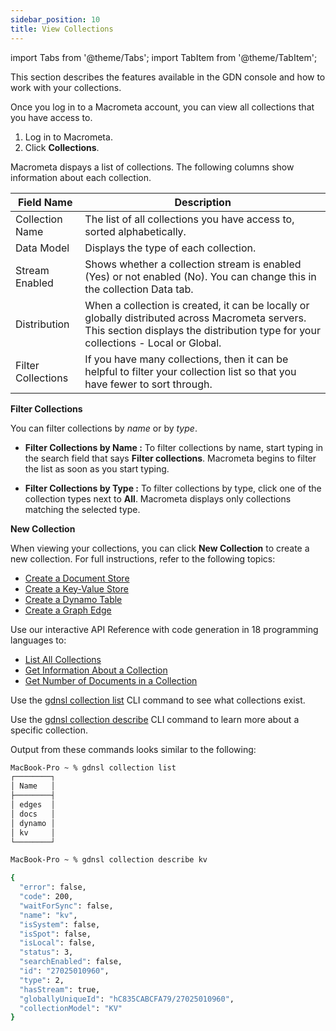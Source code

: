 ```yaml
---
sidebar_position: 10
title: View Collections
---
```


import Tabs from '@theme/Tabs';
import TabItem from '@theme/TabItem';

This section describes the features available in the GDN console and how to work with your collections.

<Tabs groupId="operating-systems">
<TabItem value="console" label="Web Console">

Once you log in to a Macrometa account, you can view all collections that you have access to.

1. Log in to Macrometa.
1. Click **Collections**.

Macrometa dispays a list of collections. The following columns show information about each collection.

| Field Name  | Description  |
|---|---|
| Collection Name  | The list of all collections you have access to, sorted alphabetically.  |
| Data Model  | Displays the type of each collection.  |
| Stream Enabled  | Shows whether a collection stream is enabled (Yes) or not enabled (No). You can change this in the collection Data tab.  |
| Distribution  | When a collection is created, it can be locally or globally distributed across Macrometa servers. This section displays the distribution type for your collections - Local or Global.  |
| Filter Collections | If you have many collections, then it can be helpful to filter your collection list so that you have fewer to sort through. |

**Filter Collections**

You can filter collections by _name_ or by _type_.

- **Filter Collections by Name :** To filter collections by name, start typing in the search field that says **Filter collections**. Macrometa begins to filter the list as soon as you start typing.

- **Filter Collections by Type :** To filter collections by type, click one of the collection types next to **All**. Macrometa displays only collections matching the selected type.

**New Collection**

When viewing your collections, you can click **New Collection** to create a new collection. For full instructions, refer to the following topics:

- [Create a Document Store](documents/create-document-store.md)
- [Create a Key-Value Store](keyvalue/create-key-value-store.md)
- [Create a Dynamo Table](dynamo/create-dynamo-table.md)
- [Create a Graph Edge](graphs/create-graph-edge.md)

</TabItem>
<TabItem value="apo" label="REST API">

Use our interactive API Reference with code generation in 18 programming languages to:

- [List All Collections](https://macrometa.com/docs/api#/operations/handleCommandGet)
- [Get Information About a Collection](https://macrometa.com/docs/api#/operations/handleCommandGet:collectionGetProperties)
- [Get Number of Documents in a Collection](https://macrometa.com/docs/api#/operations/handleCommandGet:getCollectionCount)

</TabItem>
<TabItem value="cli" label="CLI">

Use the [gdnsl collection list](../cli/collections-cli.md#gdnsl-collection-list) CLI command to see what collections exist.

Use the [gdnsl collection describe](../cli/collections-cli.md#gdnsl-collection-describe) CLI command to learn more about a specific collection.

Output from these commands looks similar to the following:

```bash
MacBook-Pro ~ % gdnsl collection list
┌────────┐
│ Name   │
├────────┤
│ edges  │
│ docs   │
│ dynamo │
│ kv     │
└────────┘

MacBook-Pro ~ % gdnsl collection describe kv

{
  "error": false,
  "code": 200,
  "waitForSync": false,
  "name": "kv",
  "isSystem": false,
  "isSpot": false,
  "isLocal": false,
  "status": 3,
  "searchEnabled": false,
  "id": "27025010960",
  "type": 2,
  "hasStream": true,
  "globallyUniqueId": "hC835CABCFA79/27025010960",
  "collectionModel": "KV"
}
```

</TabItem>
</Tabs>
